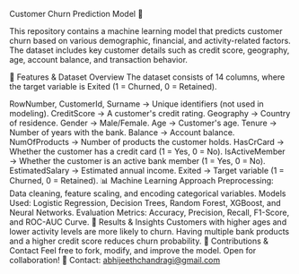 Customer Churn Prediction Model 🚀

This repository contains a machine learning model that predicts customer churn based on various demographic, financial, and activity-related factors. The dataset includes key customer details such as credit score, geography, age, account balance, and transaction behavior.

📌 Features & Dataset Overview
The dataset consists of 14 columns, where the target variable is Exited (1 = Churned, 0 = Retained).

RowNumber, CustomerId, Surname → Unique identifiers (not used in modeling).
CreditScore → A customer's credit rating.
Geography → Country of residence.
Gender → Male/Female.
Age → Customer's age.
Tenure → Number of years with the bank.
Balance → Account balance.
NumOfProducts → Number of products the customer holds.
HasCrCard → Whether the customer has a credit card (1 = Yes, 0 = No).
IsActiveMember → Whether the customer is an active bank member (1 = Yes, 0 = No).
EstimatedSalary → Estimated annual income.
Exited → Target variable (1 = Churned, 0 = Retained).
📊 Machine Learning Approach
Preprocessing: Data cleaning, feature scaling, and encoding categorical variables.
Models Used: Logistic Regression, Decision Trees, Random Forest, XGBoost, and Neural Networks.
Evaluation Metrics: Accuracy, Precision, Recall, F1-Score, and ROC-AUC Curve.
📜 Results & Insights
Customers with higher ages and lower activity levels are more likely to churn.
Having multiple bank products and a higher credit score reduces churn probability.
📢 Contributions & Contact
Feel free to fork, modify, and improve the model. Open for collaboration!
📩 Contact: abhijeethchandragi@gmail.com
